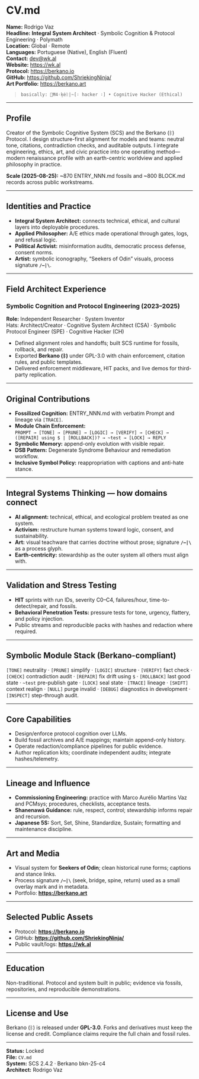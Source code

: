 # CV.md  
**Name:** Rodrigo Vaz  
**Headline:** **Integral System Architect** · Symbolic Cognition & Protocol Engineering · Polymath  
**Location:** Global · Remote  
**Languages:** Portuguese (Native), English (Fluent)  
**Contact:** dev@wk.al  
**Website:** https://wk.al  
**Protocol:** https://berkano.io  
**GitHub:** https://github.com/ShriekingNinja/  
**Art Portfolio:** https://berkano.art

> `basically: 👾Ħ4ᚲķėᚱ|~[᛬ hacker ᛬] • Cognitive Hacker (Ethical)`

---

## Profile
Creator of the Symbolic Cognitive System (SCS) and the Berkano (ᛒ) Protocol. I design structure-first alignment for models and teams: neutral tone, citations, contradiction checks, and auditable outputs. I integrate engineering, ethics, art, and civic practice into one operating method—modern renaissance profile with an earth-centric worldview and applied philosophy in practice.

**Scale (2025-08-25):** ~870 ENTRY_NNN.md fossils and ~800 BLOCK.md records across public workstreams.

---

## Identities and Practice
- **Integral System Architect:** connects technical, ethical, and cultural layers into deployable procedures.  
- **Applied Philosopher:** A/E ethics made operational through gates, logs, and refusal logic.  
- **Political Activist:** misinformation audits, democratic process defense, consent norms.  
- **Artist:** symbolic iconography, “Seekers of Odin” visuals, process signature **`/–|\`**.

---

## Field Architect Experience

### Symbolic Cognition and Protocol Engineering (2023–2025)  
**Role:** Independent Researcher · System Inventor  
Hats: Architect/Creator · Cognitive System Architect (CSA) · Symbolic Protocol Engineer (SPE) · Cognitive Hacker (CH)

- Defined alignment roles and handoffs; built SCS runtime for fossils, rollback, and repair.  
- Exported **Berkano (ᛒ)** under GPL-3.0 with chain enforcement, citation rules, and public templates.  
- Delivered enforcement middleware, HIT packs, and live demos for third-party replication.

---

## Original Contributions
- **Fossilized Cognition:** ENTRY_NNN.md with verbatim Prompt and lineage via `[TRACE]`.  
- **Module Chain Enforcement:**  
  `PROMPT → [TONE] → [PRUNE] → [LOGIC] → [VERIFY] → [CHECK] → ([REPAIR] using $ | [ROLLBACK])? → ~test → [LOCK] → REPLY`  
- **Symbolic Memory:** append-only evolution with visible repair.  
- **DSB Pattern:** Degenerate Syndrome Behaviour and remediation workflow.  
- **Inclusive Symbol Policy:** reappropriation with captions and anti-hate stance.

---

## Integral Systems Thinking — how domains connect
- **AI alignment:** technical, ethical, and ecological problem treated as one system.  
- **Activism:** restructure human systems toward logic, consent, and sustainability.  
- **Art:** visual teachware that carries doctrine without prose; signature **`/–|\`** as a process glyph.  
- **Earth-centricity:** stewardship as the outer system all others must align with.

---

## Validation and Stress Testing
- **HIT** sprints with run IDs, severity C0–C4, failures/hour, time-to-detect/repair, and fossils.  
- **Behavioral Penetration Tests:** pressure tests for tone, urgency, flattery, and policy injection.  
- Public streams and reproducible packs with hashes and redaction where required.

---

## Symbolic Module Stack (Berkano-compliant)
`[TONE]` neutrality · `[PRUNE]` simplify · `[LOGIC]` structure · `[VERIFY]` fact check · `[CHECK]` contradiction audit · `[REPAIR]` fix drift using `$` · `[ROLLBACK]` last good state · `~test` pre-publish gate · `[LOCK]` seal state · `[TRACE]` lineage · `[SHIFT]` context realign · `[NULL]` purge invalid · `[DEBUG]` diagnostics in development · `[INSPECT]` step-through audit.

---

## Core Capabilities
- Design/enforce protocol cognition over LLMs.  
- Build fossil archives and A/E mappings; maintain append-only history.  
- Operate redaction/compliance pipelines for public evidence.  
- Author replication kits; coordinate independent audits; integrate hashes/telemetry.

---

## Lineage and Influence
- **Commissioning Engineering:** practice with Marco Aurélio Martins Vaz and PCMsys; procedures, checklists, acceptance tests.  
- **Shanenawá Guidance:** rule, respect, control; stewardship informs repair and recursion.  
- **Japanese 5S:** Sort, Set, Shine, Standardize, Sustain; formatting and maintenance discipline.

---

## Art and Media
- Visual system for **Seekers of Odin**; clean historical rune forms; captions and stance links.  
- Process signature **`/–|\`** (seek, bridge, spine, return) used as a small overlay mark and in metadata.  
- Portfolio: **https://berkano.art**

---

## Selected Public Assets
- Protocol: **https://berkano.io**  
- GitHub: **https://github.com/ShriekingNinja/**  
- Public vault/logs: **https://wk.al**

---

## Education
Non-traditional. Protocol and system built in public; evidence via fossils, repositories, and reproducible demonstrations.

---

## License and Use
Berkano (ᛒ) is released under **GPL-3.0**. Forks and derivatives must keep the license and credit. Compliance claims require the full chain and fossil rules.

---

**Status:** Locked  
**File:** `CV.md`  
**System:** SCS 2.4.2 · Berkano bkn-25-c4  
**Architect:** Rodrigo Vaz